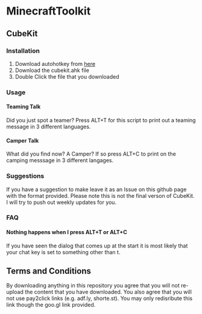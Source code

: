 # MinecraftToolkit

## CubeKit
### Installation
1) Download autohotkey from [here](https://autohotkey.com/download/ahk-install.exe "Auto Hot Key Installer from AutoHotKey.com")
2) Download the cubekit.ahk file
3) Double Click the file that you downloaded
### Usage
#### Teaming Talk
Did you just spot a teamer? Press ALT+T for this script to print out a teaming message in 3 different languages.
#### Camper Talk
What did you find now? A Camper? If so press ALT+C to print on the camping messsage in 3 different langages.


### Suggestions
If you have a suggestion to make leave it as an Issue on this github page with the format provided.
Please note this is not the final verson of CubeKit. I will try to push out weekly updates for you.
### FAQ
#### Nothing happens when I press ALT+T or ALT+C
If you have seen the dialog that comes up at the start it is most likely that your chat key is set to something other than t.


## Terms and Conditions
By downloading anything in this repository you agree that you will not re-upload the content that you have downloaded.
You also agree that you will not use pay2click links (e.g. adf.ly, shorte.st). You may only redisribute this link though the goo.gl link provided.

